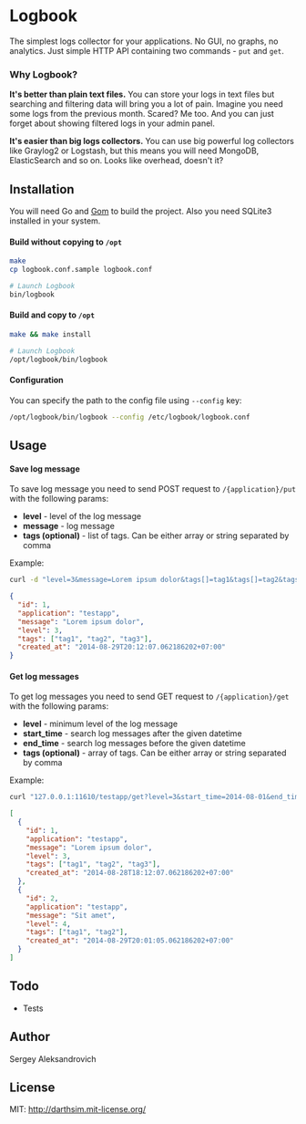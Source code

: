 # Logbook
The simplest logs collector for your applications. No GUI, no graphs, no analytics. Just simple HTTP API containing two commands - `put` and `get`.

### Why Logbook?
__It's better than plain text files.__ You can store your logs in text files but searching and filtering data will bring you a lot of pain. Imagine you need some logs from the previous month. Scared? Me too. And you can just forget about showing filtered logs in your admin panel.

__It's easier than big logs collectors.__ You can use big powerful log collectors like Graylog2 or Logstash, but this means you will need MongoDB, ElasticSearch and so on. Looks like overhead, doesn't it?

## Installation
You will need Go and [Gom](https://github.com/mattn/gom) to build the project. Also you need SQLite3 installed in your system.

#### Build without copying to `/opt`

```bash
make
cp logbook.conf.sample logbook.conf

# Launch Logbook
bin/logbook
```

#### Build and copy to `/opt`

```bash
make && make install

# Launch Logbook
/opt/logbook/bin/logbook
```

#### Configuration

You can specify the path to the config file using `--config` key:

```bash
/opt/logbook/bin/logbook --config /etc/logbook/logbook.conf
```

## Usage
#### Save log message
To save log message you need to send POST request to `/{application}/put` with the following params:

* __level__ - level of the log message
* __message__ - log message
* __tags (optional)__ - list of tags. Can be either array or string separated by comma

Example:

```bash
curl -d "level=3&message=Lorem ipsum dolor&tags[]=tag1&tags[]=tag2&tags[]=tag3" 127.0.0.1:11610/testapp/put
```

```json
{
  "id": 1,
  "application": "testapp",
  "message": "Lorem ipsum dolor",
  "level": 3,
  "tags": ["tag1", "tag2", "tag3"],
  "created_at": "2014-08-29T20:12:07.062186202+07:00"
}
```

#### Get log messages
To get log messages you need to send GET request to `/{application}/get` with the following params:

* __level__ - minimum level of the log message
* __start_time__ - search log messages after the given datetime
* __end_time__ - search log messages before the given datetime
* __tags (optional)__ - array of tags. Can be either array or string separated by comma

Example:

```bash
curl "127.0.0.1:11610/testapp/get?level=3&start_time=2014-08-01&end_time=2014-08-31&tags=tag1,tag2"
```

```json
[
  {
    "id": 1,
    "application": "testapp",
    "message": "Lorem ipsum dolor",
    "level": 3,
    "tags": ["tag1", "tag2", "tag3"],
    "created_at": "2014-08-28T18:12:07.062186202+07:00"
  },
  {
    "id": 2,
    "application": "testapp",
    "message": "Sit amet",
    "level": 4,
    "tags": ["tag1", "tag2"],
    "created_at": "2014-08-29T20:01:05.062186202+07:00"
  }
]
```

## Todo
* Tests

## Author

Sergey Aleksandrovich

## License
MIT: http://darthsim.mit-license.org/
